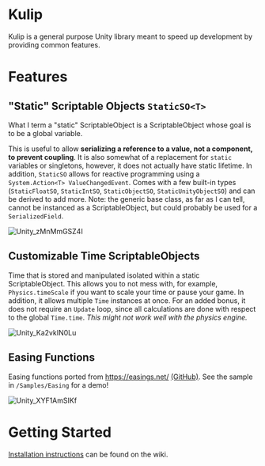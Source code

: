 # Kulip

Kulip is a general purpose Unity library meant to speed up development by providing common features.

# Features

## "Static" Scriptable Objects `StaticSO<T>`

What I term a "static" ScriptableObject is a ScriptableObject whose goal is to be a global variable.

This is useful to allow **serializing a reference to a value, not a component, to prevent coupling**. It is also somewhat of a replacement for `static` variables or singletons, however, it does not actually have static lifetime. In addition, `StaticSO` allows for reactive programming using a `System.Action<T> ValueChangedEvent`. Comes with a few built-in types (`StaticFloatSO`, `StaticIntSO`, `StaticObjectSO`, `StaticUnityObjectSO`) and can be derived to add more. Note: the generic base class, as far as I can tell, cannot be instanced as a ScriptableObject, but could probably be used for a `SerializedField`.

![Unity_zMnMmGSZ4I](https://github.com/ketexon/Kulip/assets/29184562/11371263-f12e-4521-91c6-25c9dcdb8789)

## Customizable Time ScriptableObjects

Time that is stored and manipulated isolated within a static ScriptableObject. This allows you to not mess with, for example, `Physics.timeScale` if you want to scale your time or pause your game. In addition, it allows multiple `Time` instances at once. For an added bonus, it does not require an `Update` loop, since all calculations are done with respect to the global `Time.time`. *This might not work well with the physics engine.*

![Unity_Ka2vkIN0Lu](https://github.com/ketexon/Kulip/assets/29184562/c597dcb9-5c99-4147-ab20-009dfe6cc945)

## Easing Functions

Easing functions ported from https://easings.net/ [(GitHub)](https://github.com/ai/easings.net). See the sample in `/Samples/Easing` for a demo!

![Unity_XYF1AmSIKf](https://github.com/ketexon/Kulip/assets/29184562/4b4937df-3328-425b-a863-892f9968912a)

# Getting Started

[Installation instructions](/wiki/Installation) can be found on the wiki.
